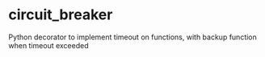 # circuit_breaker
Python decorator to implement timeout on functions, with backup function when timeout exceeded
